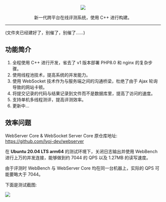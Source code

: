 <p align="center"><img src="https://github-raw.littleyang.ml/LittleYang0531/image/main/lyoj/logo.png"></p>

<center>新一代跨平台在线评测系统，使用 C++ 进行构建。</center>

-----

(文件夹已经建好了，别催了，别催了......)

## 功能简介

1. 全程使用 C++ 进行开发，省去了 v1 版本部署 PHP8.0 和 nginx 的复杂步骤。
2. 使用线程池技术，提高系统的并发能力。
3. 使用 WebSocket 技术作为与服务端之间的沟通桥梁，杜绝了由于 Ajax 轮询导致的网站卡顿。
4. 将提交记录的代码与结果记录到文件而不是数据库里，提高了访问的速度。
5. 支持单机多线程测评，提高评测效率。
6. 更新中...

## 效率问题

WebServer Core & WebSocket Server Core 原仓库地址: https://github.com/lyoj-dev/webserver

在 **Ubuntu 20.04 LTS arm64** 的测试环境下，关闭日志输出并使用 WebBench 进行上万的并发连接，能够做到约 7044 的 QPS 以及 1.27MB 的读写速度。

由于评测时 WebBench 与 WebServer Core 均在同一台机器上，实际的 QPS 可能要略大于 7044。

下面是测试截图:

![](https://raw.fastgit.org/LittleYang0531/image/main/lyoj/speedtest-screenshot.png)